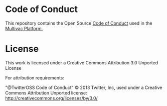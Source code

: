 # Code of Conduct

This repository contains the Open Source [Code of Conduct]() used in the [Multivac Platform.](https://multivac.iscpif.fr)

# License

This work is licensed under a Creative Commons Attribution 3.0 Unported License

For attribution requirements:

"@TwitterOSS Code of Conduct" © 2013 Twitter, Inc, used under a Creative Commons Attribution Unported license: http://creativecommons.org/licenses/by/3.0/
